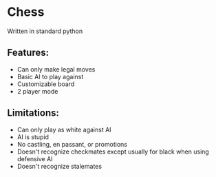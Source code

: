 # Chess
Written in standard python

## Features:
- Can only make legal moves
- Basic AI to play against
- Customizable board
- 2 player mode

## Limitations:
- Can only play as white against AI
- AI is stupid
- No castling, en passant, or promotions
- Doesn't recognize checkmates except usually for black when
  using defensive AI
- Doesn't recognize stalemates
